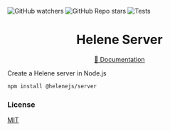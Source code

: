 ![GitHub watchers](https://img.shields.io/github/watchers/leonardoventurini/helene?style=social)
![GitHub Repo stars](https://img.shields.io/github/stars/leonardoventurini/helene?style=social)
![Tests](https://github.com/leonardoventurini/helene/actions/workflows/test.yml/badge.svg)

<div align="center">
  <h1>
    Helene Server
  </h1>
  <p>
    <a href="https://helene.techster.tech" target="_blank">📘 Documentation</a>
  </p>
</div>

Create a Helene server in Node.js

```bash
npm install @helenejs/server
```

### License

[MIT](LICENSE)
